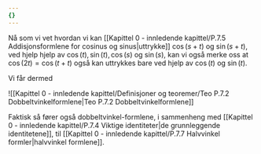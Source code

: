 ```yaml
---
{}
---
```

Nå som vi vet hvordan vi kan [[Kapittel 0 - innledende kapittel/P.7.5 Addisjonsformlene for cosinus og sinus|uttrykke]] $\cos(s+t)$ og $\sin(s+t)$, ved hjelp hjelp av $\cos(t), \sin(t), \cos(s)$ og $\sin(s)$, kan vi også merke oss at $\cos(2t)= \cos(t+t)$ også kan uttrykkes bare ved hjelp av $\cos(t)$ og $\sin(t)$. 

Vi får dermed

![[Kapittel 0 - innledende kapittel/Definisjoner og teoremer/Teo P.7.2 Dobbeltvinkelformlene|Teo P.7.2 Dobbeltvinkelformlene]]

Faktisk så fører også dobbeltvinkel-formlene, i sammenheng med [[Kapittel 0 - innledende kapittel/P.7.4 Viktige identiteter|de grunnleggende identitetene]], til [[Kapittel 0 - innledende kapittel/P.7.7 Halvvinkel formler|halvvinkel formlene]].
